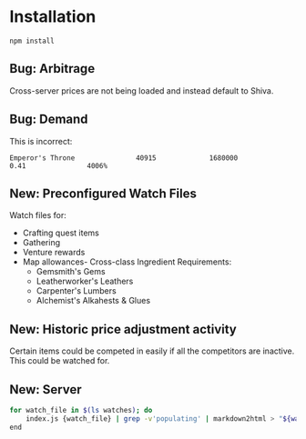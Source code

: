 # Installation

    npm install

## Bug: Arbitrage

Cross-server prices are not being loaded and instead default to Shiva.

## Bug: Demand

This is incorrect:

```Emperor's Throne               40915             1680000                0.41               4006%```

## New: Preconfigured Watch Files

Watch files for:

- Crafting quest items
- Gathering
- Venture rewards
- Map allowances- Cross-class Ingredient Requirements:
    - Gemsmith's Gems
    - Leatherworker's Leathers
    - Carpenter's Lumbers
    - Alchemist's Alkahests & Glues

## New: Historic price adjustment activity

Certain items could be competed in easily if all the competitors are inactive.
This could be watched for.

## New: Server

```bash
for watch_file in $(ls watches); do
    index.js {watch_file} | grep -v'populating' | markdown2html > "${watch_file}.html"
end
```

